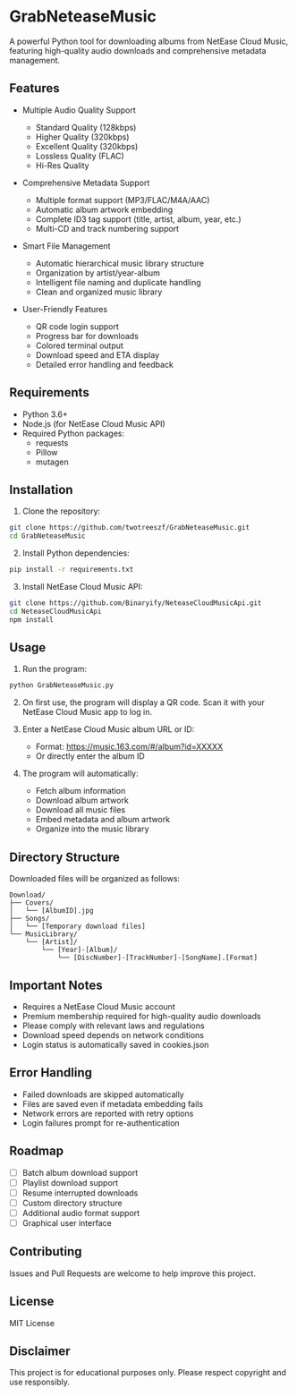 # GrabNeteaseMusic

A powerful Python tool for downloading albums from NetEase Cloud Music, featuring high-quality audio downloads and comprehensive metadata management.

## Features

- Multiple Audio Quality Support
  - Standard Quality (128kbps)
  - Higher Quality (320kbps)
  - Excellent Quality (320kbps)
  - Lossless Quality (FLAC)
  - Hi-Res Quality

- Comprehensive Metadata Support
  - Multiple format support (MP3/FLAC/M4A/AAC)
  - Automatic album artwork embedding
  - Complete ID3 tag support (title, artist, album, year, etc.)
  - Multi-CD and track numbering support

- Smart File Management
  - Automatic hierarchical music library structure
  - Organization by artist/year-album
  - Intelligent file naming and duplicate handling
  - Clean and organized music library

- User-Friendly Features
  - QR code login support
  - Progress bar for downloads
  - Colored terminal output
  - Download speed and ETA display
  - Detailed error handling and feedback

## Requirements

- Python 3.6+
- Node.js (for NetEase Cloud Music API)
- Required Python packages:
  - requests
  - Pillow
  - mutagen

## Installation

1. Clone the repository:
```bash
git clone https://github.com/twotreeszf/GrabNeteaseMusic.git
cd GrabNeteaseMusic
```

2. Install Python dependencies:
```bash
pip install -r requirements.txt
```

3. Install NetEase Cloud Music API:
```bash
git clone https://github.com/Binaryify/NeteaseCloudMusicApi.git
cd NeteaseCloudMusicApi
npm install
```

## Usage

1. Run the program:
```bash
python GrabNeteaseMusic.py
```

2. On first use, the program will display a QR code. Scan it with your NetEase Cloud Music app to log in.

3. Enter a NetEase Cloud Music album URL or ID:
   - Format: https://music.163.com/#/album?id=XXXXX
   - Or directly enter the album ID

4. The program will automatically:
   - Fetch album information
   - Download album artwork
   - Download all music files
   - Embed metadata and album artwork
   - Organize into the music library

## Directory Structure

Downloaded files will be organized as follows:
```
Download/
├── Covers/
│   └── [AlbumID].jpg
├── Songs/
│   └── [Temporary download files]
└── MusicLibrary/
    └── [Artist]/
        └── [Year]-[Album]/
            └── [DiscNumber]-[TrackNumber]-[SongName].[Format]
```

## Important Notes

- Requires a NetEase Cloud Music account
- Premium membership required for high-quality audio downloads
- Please comply with relevant laws and regulations
- Download speed depends on network conditions
- Login status is automatically saved in cookies.json

## Error Handling

- Failed downloads are skipped automatically
- Files are saved even if metadata embedding fails
- Network errors are reported with retry options
- Login failures prompt for re-authentication

## Roadmap

- [ ] Batch album download support
- [ ] Playlist download support
- [ ] Resume interrupted downloads
- [ ] Custom directory structure
- [ ] Additional audio format support
- [ ] Graphical user interface

## Contributing

Issues and Pull Requests are welcome to help improve this project.

## License

MIT License

## Disclaimer

This project is for educational purposes only. Please respect copyright and use responsibly. 